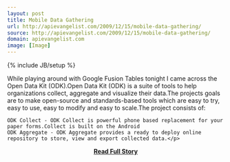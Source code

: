 ```yaml
---
layout: post
title: Mobile Data Gathering
url: http://apievangelist.com/2009/12/15/mobile-data-gathering/
source: http://apievangelist.com/2009/12/15/mobile-data-gathering/
domain: apievangelist.com
image: [Image]
---
```

{% include JB/setup %}<p>While playing around with Google Fusion Tables tonight I came across the Open Data Kit (ODK).Open Data Kit (ODK) is a suite of tools to help organizations collect, aggregate and visualize their data.The projects goals are to make open-source and standards-based tools which are easy to try, easy to use, easy to modify and easy to scale.The project consists of:

	ODK Collect - ODK Collect is powerful phone based replacement for your paper forms.Collect is built on the Android
	ODK Aggregate - ODK Aggregate provides a ready to deploy online repository to store, view and export collected data.</p>
<center><p><a href="http://apievangelist.com/2009/12/15/mobile-data-gathering/" style='padding:25px; font-sze:18px; font-weight: bold;'>Read Full Story</a></p></center>
